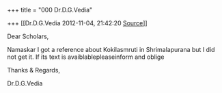 +++
title = "000 Dr.D.G.Vedia"

+++
[[Dr.D.G.Vedia	2012-11-04, 21:42:20 [Source](https://groups.google.com/g/bvparishat/c/9_8VZ486wC8)]]



Dear Scholars,  



Namaskar I got a reference about Kokilasmruti in Shrimalapurana but I did not get it. If its text is avaiblablepleaseinform and oblige





Thanks & Regards,  
  
Dr.D.G.Vedia  

